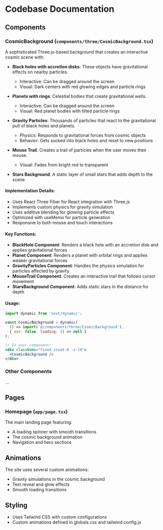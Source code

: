 # Codebase Documentation

## Components

### CosmicBackground (`components/three/CosmicBackground.tsx`)

A sophisticated Three.js-based background that creates an interactive cosmic scene with:

- **Black holes with accretion disks**: These objects have gravitational effects on nearby particles.
  - Interactive: Can be dragged around the screen
  - Visual: Dark centers with red glowing edges and particle rings

- **Planets with rings**: Celestial bodies that create gravitational wells.
  - Interactive: Can be dragged around the screen
  - Visual: Red planet bodies with tilted particle rings

- **Gravity Particles**: Thousands of particles that react to the gravitational pull of black holes and planets.
  - Physics: Responds to gravitational forces from cosmic objects
  - Behavior: Gets sucked into black holes and reset to new positions

- **Mouse Trail**: Creates a trail of particles when the user moves their mouse.
  - Visual: Fades from bright red to transparent

- **Stars Background**: A static layer of small stars that adds depth to the scene.

#### Implementation Details:

- Uses React Three Fiber for React integration with Three.js
- Implements custom physics for gravity simulation
- Uses additive blending for glowing particle effects
- Optimized with useMemo for particle generation
- Responsive to both mouse and touch interactions

#### Key Functions:

- **BlackHole Component**: Renders a black hole with an accretion disk and applies gravitational forces
- **Planet Component**: Renders a planet with orbital rings and applies weaker gravitational forces
- **GravityParticles Component**: Handles the physics simulation for particles affected by gravity
- **MouseTrail Component**: Creates an interactive trail that follows cursor movement
- **StarsBackground Component**: Adds static stars in the distance for depth

#### Usage:

```jsx
import dynamic from 'next/dynamic';

const CosmicBackground = dynamic(
  () => import('@/components/three/CosmicBackground'),
  { ssr: false, loading: () => null }
);

// In your component:
<div className="fixed inset-0 -z-10">
  <CosmicBackground />
</div>
```

### Other Components

...

## Pages

### Homepage (`app/page.tsx`)

The main landing page featuring:
- A loading spinner with smooth transitions
- The cosmic background animation
- Navigation and hero sections

## Animations

The site uses several custom animations:
- Gravity simulations in the cosmic background
- Text reveal and glow effects
- Smooth loading transitions

## Styling

- Uses Tailwind CSS with custom configurations
- Custom animations defined in globals.css and tailwind.config.js 
